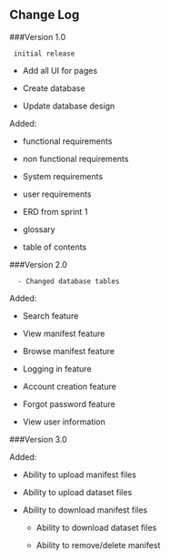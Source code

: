 ## Change Log

###Version 1.0
 
     initial release
  - Add all UI for pages

  - Create database

  - Update database design

  Added:
  
  - functional requirements
  
  - non functional requirements 
  
  - System requirements
  
  - user requirements
  
  - ERD from sprint 1
  
  - glossary
  
  - table of contents

###Version 2.0
 
      - Changed database tables

  Added:
  
  - Search feature
  
  - View manifest feature
  
  - Browse manifest feature
  
  - Logging in feature
  
  - Account creation feature
  
  - Forgot password feature
  
  - View user information
  
###Version 3.0

Added:
  
  - Ability to upload manifest files
  
  - Ability to upload dataset files
  
- Ability to download manifest files
  
  - Ability to download dataset files
  
  - Ability to remove/delete manifest

